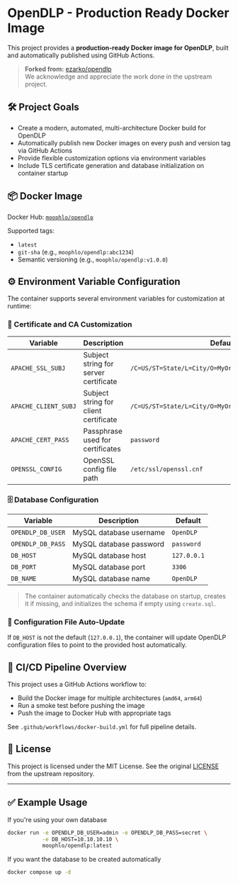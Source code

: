 # OpenDLP - Production Ready Docker Image

This project provides a **production-ready Docker image for OpenDLP**, built and automatically published using GitHub Actions.

> **Forked from:** [ezarko/opendlp](https://github.com/ezarko/opendlp)  
We acknowledge and appreciate the work done in the upstream project.

## 🛠 Project Goals

- Create a modern, automated, multi-architecture Docker build for OpenDLP
- Automatically publish new Docker images on every push and version tag via GitHub Actions
- Provide flexible customization options via environment variables
- Include TLS certificate generation and database initialization on container startup

## 📦 Docker Image

Docker Hub: [`moophlo/opendlp`](https://hub.docker.com/r/moophlo/opendlp)

Supported tags:
- `latest`
- `git-sha` (e.g., `moophlo/opendlp:abc1234`)
- Semantic versioning (e.g., `moophlo/opendlp:v1.0.0`)

## ⚙ Environment Variable Configuration

The container supports several environment variables for customization at runtime:

### 🔐 Certificate and CA Customization

| Variable | Description | Default |
|---------|-------------|---------|
| `APACHE_SSL_SUBJ` | Subject string for server certificate | `/C=US/ST=State/L=City/O=MyOrg/OU=IT/CN=example.com` |
| `APACHE_CLIENT_SUBJ` | Subject string for client certificate | `/C=US/ST=State/L=City/O=MyOrg/OU=Clients/CN=client1` |
| `APACHE_CERT_PASS` | Passphrase used for certificates | `password` |
| `OPENSSL_CONFIG` | OpenSSL config file path | `/etc/ssl/openssl.cnf` |

### 🗄 Database Configuration

| Variable | Description | Default |
|---------|-------------|---------|
| `OPENDLP_DB_USER` | MySQL database username | `OpenDLP` |
| `OPENDLP_DB_PASS` | MySQL database password | `password` |
| `DB_HOST` | MySQL database host | `127.0.0.1` |
| `DB_PORT` | MySQL database port | `3306` |
| `DB_NAME` | MySQL database name | `OpenDLP` |

> The container automatically checks the database on startup, creates it if missing, and initializes the schema if empty using `create.sql`.

### 🧩 Configuration File Auto-Update

If `DB_HOST` is not the default (`127.0.0.1`), the container will update OpenDLP configuration files to point to the provided host automatically.

## 🔄 CI/CD Pipeline Overview

This project uses a GitHub Actions workflow to:
- Build the Docker image for multiple architectures (`amd64`, `arm64`)
- Run a smoke test before pushing the image
- Push the image to Docker Hub with appropriate tags

See `.github/workflows/docker-build.yml` for full pipeline details.

## 📜 License

This project is licensed under the MIT License.
See the original [LICENSE](https://github.com/ezarko/opendlp/blob/main/LICENSE) from the upstream repository.

---

## ✅ Example Usage

If you're using your own database

```bash
docker run -e OPENDLP_DB_USER=admin -e OPENDLP_DB_PASS=secret \
           -e DB_HOST=10.10.10.10 \
           moophlo/opendlp:latest
```

If you want the database to be created automatically
```bash
docker compose up -d
